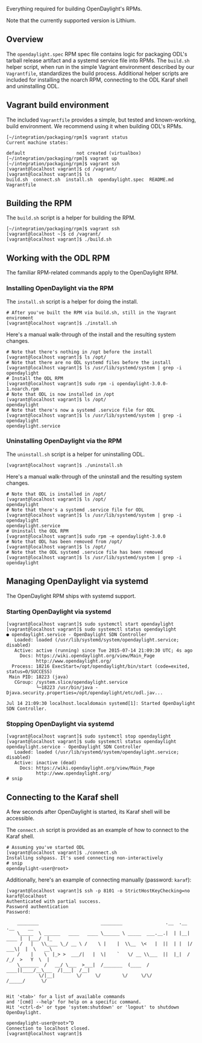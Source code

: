 Everything required for building OpenDaylight's RPMs.

Note that the currently supported version is Lithium.

## Overview

The `opendaylight.spec` RPM spec file contains logic for packaging ODL's
tarball release artifact and a systemd service file into RPMs. The `build.sh`
helper script, when run in the simple Vagrant environment described by our
`Vagrantfile`, standardizes the build process. Additional helper scripts
are included for installing the noarch RPM, connecting to the ODL Karaf
shell and uninstalling ODL.

## Vagrant build environment

The included `Vagrantfile` provides a simple, but tested and known-working,
build environment. We recommend using it when building ODL's RPMs.

```
[~/integration/packaging/rpm]$ vagrant status
Current machine states:

default                   not created (virtualbox)
[~/integration/packaging/rpm]$ vagrant up
[~/integration/packaging/rpm]$ vagrant ssh
[vagrant@localhost vagrant]$ cd /vagrant/
[vagrant@localhost vagrant]$ ls
build.sh  connect.sh  install.sh  opendaylight.spec  README.md  Vagrantfile
```

## Building the RPM

The `build.sh` script is a helper for building the RPM.

```
[~/integration/packaging/rpm]$ vagrant ssh
[vagrant@localhost ~]$ cd /vagrant/
[vagrant@localhost vagrant]$ ./build.sh
```

## Working with the ODL RPM

The familiar RPM-related commands apply to the OpenDaylight RPM.

### Installing OpenDaylight via the RPM

The `install.sh` script is a helper for doing the install.

```
# After you've built the RPM via build.sh, still in the Vagrant enviroment
[vagrant@localhost vagrant]$ ./install.sh
```

Here's a manual walk-through of the install and the resulting system changes.

```
# Note that there's nothing in /opt before the install
[vagrant@localhost vagrant]$ ls /opt/
# Note that there are no ODL systemd files before the install
[vagrant@localhost vagrant]$ ls /usr/lib/systemd/system | grep -i opendaylight
# Install the ODL RPM
[vagrant@localhost vagrant]$ sudo rpm -i opendaylight-3.0.0-1.noarch.rpm
# Note that ODL is now installed in /opt
[vagrant@localhost vagrant]$ ls /opt/
opendaylight
# Note that there's now a systemd .service file for ODL
[vagrant@localhost vagrant]$ ls /usr/lib/systemd/system | grep -i opendaylight
opendaylight.service
```

### Uninstalling OpenDaylight via the RPM

The `uninstall.sh` script is a helper for uninstalling ODL.

```
[vagrant@localhost vagrant]$ ./uninstall.sh
```

Here's a manual walk-through of the uninstall and the resulting system changes.

```
# Note that ODL is installed in /opt/
[vagrant@localhost vagrant]$ ls /opt/
opendaylight
# Note that there's a systemd .service file for ODL
[vagrant@localhost vagrant]$ ls /usr/lib/systemd/system | grep -i opendaylight
opendaylight.service
# Uninstall the ODL RPM
[vagrant@localhost vagrant]$ sudo rpm -e opendaylight-3.0.0
# Note that ODL has been removed from /opt/
[vagrant@localhost vagrant]$ ls /opt/
# Note that the ODL systemd .service file has been removed
[vagrant@localhost vagrant]$ ls /usr/lib/systemd/system | grep -i opendaylight
```

## Managing OpenDaylight via systemd

The OpenDaylight RPM ships with systemd support.

### Starting OpenDaylight via systemd

```
[vagrant@localhost vagrant]$ sudo systemctl start opendaylight
[vagrant@localhost vagrant]$ sudo systemctl status opendaylight
● opendaylight.service - OpenDaylight SDN Controller
   Loaded: loaded (/usr/lib/systemd/system/opendaylight.service; disabled)
   Active: active (running) since Tue 2015-07-14 21:09:30 UTC; 4s ago
     Docs: https://wiki.opendaylight.org/view/Main_Page
           http://www.opendaylight.org/
  Process: 18216 ExecStart=/opt/opendaylight/bin/start (code=exited, status=0/SUCCESS)
 Main PID: 18223 (java)
   CGroup: /system.slice/opendaylight.service
           └─18223 /usr/bin/java -Djava.security.properties=/opt/opendaylight/etc/odl.jav...

Jul 14 21:09:30 localhost.localdomain systemd[1]: Started OpenDaylight SDN Controller.
```

### Stopping OpenDaylight via systemd

```
[vagrant@localhost vagrant]$ sudo systemctl stop opendaylight
[vagrant@localhost vagrant]$ sudo systemctl status opendaylight
opendaylight.service - OpenDaylight SDN Controller
   Loaded: loaded (/usr/lib/systemd/system/opendaylight.service; disabled)
   Active: inactive (dead)
     Docs: https://wiki.opendaylight.org/view/Main_Page
           http://www.opendaylight.org/
# snip
```

## Connecting to the Karaf shell

A few seconds after OpenDaylight is started, its Karaf shell will be accessible.

The `connect.sh` script is provided as an example of how to connect to the Karaf shell.

```
# Assuming you've started ODL
[vagrant@localhost vagrant]$ ./connect.sh
Installing sshpass. It's used connecting non-interactively
# snip
opendaylight-user@root>
```

Additionally, here's an example of connecting manually (password: `karaf`):

```
[vagrant@localhost vagrant]$ ssh -p 8101 -o StrictHostKeyChecking=no karaf@localhost
Authenticated with partial success.
Password authentication
Password: 
                                                                                           
    ________                       ________                .__  .__       .__     __       
    \_____  \ ______   ____   ____ \______ \ _____  ___.__.|  | |__| ____ |  |___/  |_     
     /   |   \\____ \_/ __ \ /    \ |    |  \\__  \<   |  ||  | |  |/ ___\|  |  \   __\    
    /    |    \  |_> >  ___/|   |  \|    `   \/ __ \\___  ||  |_|  / /_/  >   Y  \  |      
    \_______  /   __/ \___  >___|  /_______  (____  / ____||____/__\___  /|___|  /__|      
            \/|__|        \/     \/        \/     \/\/            /_____/      \/          
                                                                                           

Hit '<tab>' for a list of available commands
and '[cmd] --help' for help on a specific command.
Hit '<ctrl-d>' or type 'system:shutdown' or 'logout' to shutdown OpenDaylight.

opendaylight-user@root>^D
Connection to localhost closed.
[vagrant@localhost vagrant]$
```
